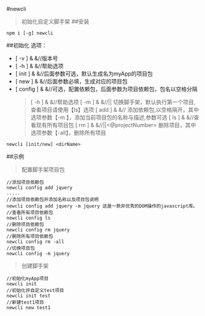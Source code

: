 #newcli
>初始化自定义脚手架
##安装
```angular2html
npm i [-g] newcli
```
##初始化
选项：

+ [ -v ] & &//版本号
+ [ -h ] & &//帮助选项
+ [ init ] & &//后面参数可选，默认生成名为myApp的项目包
+ [ new ] & &//后面参数必填，生成对应的项目包
+ [ config ] & &//可选，配置依赖包，后面参数为项目依赖包，包名以空格分隔
   > [ -h ] & &//帮助选项
   > [ -m ] & &//<projectName>||<projectNumber>  切换脚手架，默认执行第一个项目,查看项目请使用【ls】选项
   > [ add ] & &//<dependenciesName>  添加依赖包,以空格隔开，其中选项参数【-m <projectName> <Explain>】，添加当前项目包的名称与描述,参数可选
   > [ ls ] & &//查看现有所有项目包
   > [ rm ] & &//<projectName>||<@projectNumber>  删除项目，其中选项参数【-all】，删除所有项目

```angular2html
newcli [init/new] <dirName>
```
##示例
>配置脚手架项目包
```angular2html
//添加项目依赖包
newcli config add jquery
.....
//添加项目依赖包并添加名称以及项目包说明
newcli config add jquery -m jquery 这是一款非优秀的DOM操作的javascript库。
//查看所有项目依赖包
newcli config ls
//删除项目依赖包
newcli config rm jquery
//删除所有项目依赖包
newcli config rm -all
//切换项目包
newcli config -m jquery
```
>创建脚手架
```angular2html
//初始化myApp项目
newcli init 
//初始化并自定义test项目
newcli init test 
//新建test1项目
newcli new test1 
```